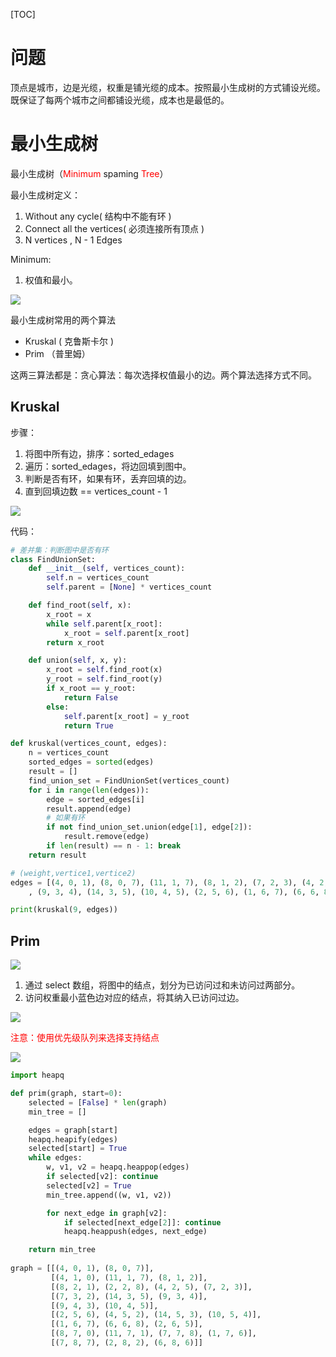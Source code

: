 [TOC]

# 问题

顶点是城市，边是光缆，权重是铺光缆的成本。按照最小生成树的方式铺设光缆。既保证了每两个城市之间都铺设光缆，成本也是最低的。

# 最小生成树

最小生成树（<font color=red>Minimum</font> spaming <font color=red>Tree</font>）

最小生成树定义：

1. Without any cycle( 结构中不能有环 )
2. Connect all the vertices( 必须连接所有顶点 )
3. N vertices , N - 1 Edges

Minimum:

1. 权值和最小。

![](images/20210208150543.jpg)



最小生成树常用的两个算法

- Kruskal ( 克鲁斯卡尔 )
- Prim （普里姆）

这两三算法都是：贪心算法：每次选择权值最小的边。两个算法选择方式不同。

## Kruskal 

步骤：

1. 将图中所有边，排序：sorted_edages
2. 遍历：sorted_edages，将边回填到图中。
3. 判断是否有环，如果有环，丢弃回填的边。
4. 直到回填边数 == vertices_count - 1

![](images/20210208150404.jpg)



代码：

```python
# 差并集：判断图中是否有环
class FindUnionSet:
    def __init__(self, vertices_count):
        self.n = vertices_count
        self.parent = [None] * vertices_count

    def find_root(self, x):
        x_root = x
        while self.parent[x_root]:
            x_root = self.parent[x_root]
        return x_root

    def union(self, x, y):
        x_root = self.find_root(x)
        y_root = self.find_root(y)
        if x_root == y_root:
            return False
        else:
            self.parent[x_root] = y_root
            return True

def kruskal(vertices_count, edges):
    n = vertices_count
    sorted_edges = sorted(edges)
    result = []
    find_union_set = FindUnionSet(vertices_count)
    for i in range(len(edges)):
        edge = sorted_edges[i]
        result.append(edge)
        # 如果有环
        if not find_union_set.union(edge[1], edge[2]):
            result.remove(edge)
        if len(result) == n - 1: break
    return result

# (weight,vertice1,vertice2)
edges = [(4, 0, 1), (8, 0, 7), (11, 1, 7), (8, 1, 2), (7, 2, 3), (4, 2, 5), (2, 2, 8)
    , (9, 3, 4), (14, 3, 5), (10, 4, 5), (2, 5, 6), (1, 6, 7), (6, 6, 8), (7, 7, 8)]

print(kruskal(9, edges))
```



## Prim 

![](images/20210225110737.jpg)

1. 通过 select 数组，将图中的结点，划分为已访问过和未访问过两部分。
2. 访问权重最小蓝色边对应的结点，将其纳入已访问过边。

![](images/20210225110800.jpg)

<font color=red>注意：使用优先级队列来选择支持结点</font>

![](images/算法_prim.bmp)

```python
import heapq

def prim(graph, start=0):
    selected = [False] * len(graph)
    min_tree = []

    edges = graph[start]
    heapq.heapify(edges)
    selected[start] = True
    while edges:
        w, v1, v2 = heapq.heappop(edges)
        if selected[v2]: continue
        selected[v2] = True
        min_tree.append((w, v1, v2))

        for next_edge in graph[v2]:
            if selected[next_edge[2]]: continue
            heapq.heappush(edges, next_edge)

    return min_tree
  
graph = [[(4, 0, 1), (8, 0, 7)],
         [(4, 1, 0), (11, 1, 7), (8, 1, 2)],
         [(8, 2, 1), (2, 2, 8), (4, 2, 5), (7, 2, 3)],
         [(7, 3, 2), (14, 3, 5), (9, 3, 4)],
         [(9, 4, 3), (10, 4, 5)],
         [(2, 5, 6), (4, 5, 2), (14, 5, 3), (10, 5, 4)],
         [(1, 6, 7), (6, 6, 8), (2, 6, 5)],
         [(8, 7, 0), (11, 7, 1), (7, 7, 8), (1, 7, 6)],
         [(7, 8, 7), (2, 8, 2), (6, 8, 6)]]
```

